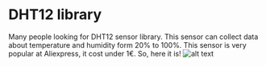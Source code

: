 # DHT12 library
Many people looking for DHT12 sensor library. This sensor can collect data about temperature and humidity form 20% to 100%. This sensor is very popular at Aliexpress, it cost under 1€. So, here it is!
![alt text](http://i.ebayimg.com/images/g/vegAAOSwzJ5Xfy5V/s-l300.jpg)

